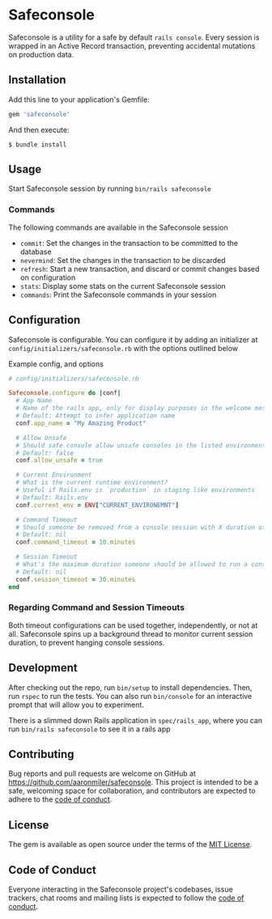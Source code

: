 # Safeconsole

Safeconsole is a utility for a safe by default `rails console`. Every session is wrapped in an
 Active Record transaction, preventing accidental mutations on production data.

## Installation

Add this line to your application's Gemfile:

```ruby
gem 'safeconsole'
```

And then execute:

    $ bundle install

## Usage

Start Safeconsole session by running `bin/rails safeconsole`

### Commands

The following commands are available in the Safeconsole session

- `commit`: Set the changes in the  transaction to be committed to the database
- `nevermind`: Set the changes in the transaction to be discarded
- `refresh`: Start a new transaction, and discard or commit changes based on configuration
- `stats`: Display some stats on the current Safeconsole session
- `commands`: Print the Safeconsole commands in your session

## Configuration

Safeconsole is configurable. You can configure it by adding an initializer at `config/initializers/safeconsole.rb` with the options outlined below

Example config, and options
```ruby
# config/initializers/safeconsole.rb

Safeconsole.configure do |conf|
  # App Name
  # Name of the rails app, only for display purposes in the welcome message
  # Default: Attempt to infer application name
  conf.app_name = "My Amazing Product"

  # Allow Unsafe
  # Should safe console allow unsafe consoles in the listed environments
  # Default: false
  conf.allow_unsafe = true

  # Current Environment
  # What is the current runtime environment?
  # Useful if Rails.env is `production` in staging like environments
  # Default: Rails.env
  conf.current_env = ENV["CURRENT_ENVIRONEMNT"]

  # Command Timeout
  # Should someone be removed from a console session with X duration of inactivity
  # Default: nil
  conf.command_timeout = 10.minutes

  # Session Timeout
  # What's the maximum duration someone should be allowed to run a console session?
  # Default: nil
  conf.session_timeout = 30.minutes
end
```

### Regarding Command and Session Timeouts

Both timeout configurations can be used together, independently, or not at all. Safeconsole spins up a
 background thread to monitor current session duration, to prevent hanging console sessions.

## Development

After checking out the repo, run `bin/setup` to install dependencies. Then, run `rspec` to run the tests. You can also run `bin/console` for an interactive prompt that will allow you to experiment.

There is a slimmed down Rails application in `spec/rails_app`, where you can run `bin/rails safeconsole` to see it in a rails app

## Contributing

Bug reports and pull requests are welcome on GitHub at https://github.com/aaronmiler/safeconsole. This project is intended to be a safe, welcoming space for collaboration, and contributors are expected to adhere to the [code of conduct](https://github.com/aaronmiler/safeconsole/blob/main/CODE_OF_CONDUCT.md).

## License

The gem is available as open source under the terms of the [MIT License](https://opensource.org/licenses/MIT).

## Code of Conduct

Everyone interacting in the Safeconsole project's codebases, issue trackers, chat rooms and mailing lists is expected to follow the [code of conduct](https://github.com/aaronmiler/safeconsole/blob/main/CODE_OF_CONDUCT.md).
